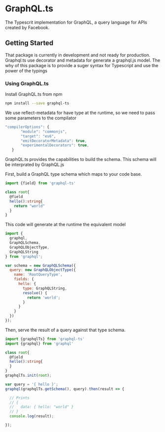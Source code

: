 # GraphQL.ts

The Typescrit implementation for GraphQL, a query language for APIs created by Facebook.




## Getting Started

That package is currently in development and not ready for production. Graphql.ts use decorator and metadata for generate a graphql.js model. The why of this package is to provide a suger syntax for Typescript and use the power of the typings

### Using GraphQL.ts

Install GraphQL.ts from npm

```sh
npm install --save graphql-ts
```

We use reflect-metadata for have type at the runtime, so we need to pass some parameters to the compilator

```js
"compilerOptions": {
       "module": "commonjs",
       "target": "es6",
       "emitDecoratorMetadata": true,
       "experimentalDecorators": true,
   }
```



GraphQL.ts provides the capabilities to build the schema. This schema will be interprated by GraphQL.js

First, build a GraphQL type schema which maps to your code base.

```ts
import {field} from 'graphql-ts'

class root{
  @field
  hello():string{
    return "world"
  }
}
```
This code will generate at the runtime the equivalent  model

```js
import {
  graphql,
  GraphQLSchema,
  GraphQLObjectType,
  GraphQLString
} from 'graphql';

var schema = new GraphQLSchema({
  query: new GraphQLObjectType({
    name: 'RootQueryType',
    fields: {
      hello: {
        type: GraphQLString,
        resolve() {
          return 'world';
        }
      }
    }
  })
});
```


Then, serve the result of a query against that type schema.

```ts
import {graphqlTs} from 'graphql-ts'
import {graphql} from 'graphql'

class root{
  @field
  hello():string{
  }
}
graphqlTs.init(root);

var query = '{ hello }';
graphql(graphqlTs.getSchema(), query).then(result => {

  // Prints
  // {
  //   data: { hello: "world" }
  // }
  console.log(result);

});
```
